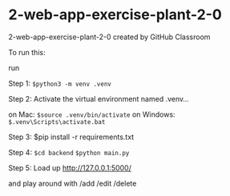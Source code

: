 # 2-web-app-exercise-plant-2-0
2-web-app-exercise-plant-2-0 created by GitHub Classroom


To run this:

run

Step 1:
`$python3 -m venv .venv`

Step 2:
Activate the virtual environment named .venv…

on Mac:
`$source .venv/bin/activate`
on Windows:
`$.venv\Scripts\activate.bat`

Step 3:
$pip install -r requirements.txt

Step 4:
`$cd backend`
`$python main.py`

Step 5:
Load up 
http://127.0.0.1:5000/

and play around with 
/add
/edit
/delete
